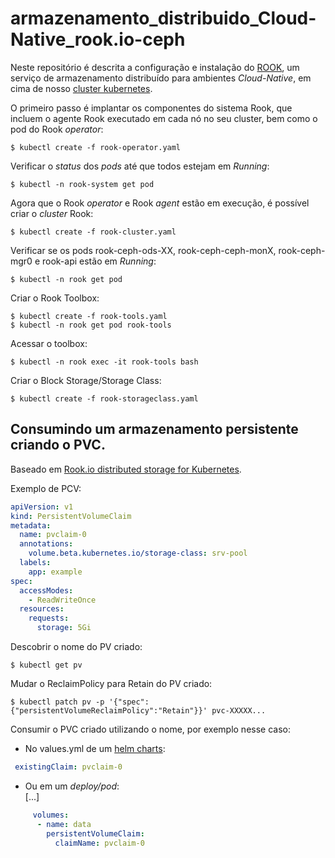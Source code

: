 # armazenamento_distribuido_Cloud-Native_rook.io-ceph

Neste repositório é descrita a configuração e instalação do [ROOK](https://rook.io/), um serviço de armazenamento distribuído para ambientes *Cloud-Native*, em cima de nosso [cluster kubernetes](https://github.com/ctic-sje-ifsc/baremetal_rancherOS_rke_kubernetes). 

O primeiro passo é implantar os componentes do sistema Rook, que incluem o agente Rook executado em cada nó no seu cluster, bem como o pod do Rook *operator*:

```$ kubectl create -f rook-operator.yaml```  

Verificar o *status* dos *pods* até que todos estejam em *Running*:

```$ kubectl -n rook-system get pod```  

Agora que o Rook *operator* e Rook *agent* estão em execução, é possível criar o *cluster* Rook:  

```$ kubectl create -f rook-cluster.yaml```

Verificar se os pods rook-ceph-ods-XX, rook-ceph-ceph-monX, rook-ceph-mgr0 e rook-api estão em *Running*:  

```$ kubectl -n rook get pod```  
	
Criar o Rook Toolbox:

```$ kubectl create -f rook-tools.yaml```  
```$ kubectl -n rook get pod rook-tools```

Acessar o toolbox:  

```$ kubectl -n rook exec -it rook-tools bash```

Criar o Block Storage/Storage Class:

```$ kubectl create -f rook-storageclass.yaml```  


## Consumindo um armazenamento persistente criando o PVC.

Baseado em [Rook.io distributed storage for Kubernetes](http://sonamhava.blogspot.com.br/2017/05/rookio-distributed-storage-for.html).

Exemplo de PCV:

```yml
apiVersion: v1
kind: PersistentVolumeClaim
metadata:
  name: pvclaim-0
  annotations:
    volume.beta.kubernetes.io/storage-class: srv-pool
  labels:
    app: example
spec:
  accessModes:
    - ReadWriteOnce
  resources:
    requests:
      storage: 5Gi
```

Descobrir o nome do PV criado:

```$ kubectl get pv```

Mudar o ReclaimPolicy para Retain do PV criado:

```$ kubectl patch pv -p '{"spec": {"persistentVolumeReclaimPolicy":"Retain"}}' pvc-XXXXX...```


Consumir o PVC criado utilizando o nome, por exemplo nesse caso:

* No values.yml de um [helm charts](https://github.com/kubernetes/charts): 
```yml
 existingClaim: pvclaim-0
 ```

* Ou em um *deploy/pod*:  
[...]
```yml
     volumes:
      - name: data
        persistentVolumeClaim:
          claimName: pvclaim-0
```
